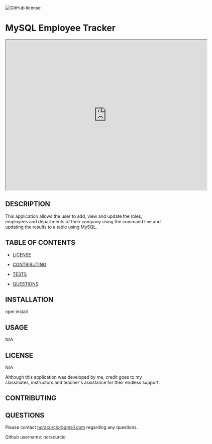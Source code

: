 ![GitHub license](https://img.shields.io/badge/license--blue.svg)
  
  # MySQL Employee Tracker

  <iframe src="https://drive.google.com/file/d/1AcG7Pu06BoZJjutlMMeeqShaEO_aqIqp/preview" width="640" height="480"></iframe>

  ## DESCRIPTION 

  This application allows the user to add, view and update the roles, employees and departments of their company using the command line and updating the results to a table using MySQL.

  ## TABLE OF CONTENTS

  * [LICENSE](#license)

  * [CONTRIBUTING](#contributing)

  * [TESTS](#tests)

  * [QUESTIONS](#questions)

  ## INSTALLATION
  npm install

  ## USAGE
  N/A

  ## LICENSE
 N/A

Although this application was developed by me, credit goes to my classmates, instructors and teacher's assistance for their endless support. 
  ## CONTRIBUTING
  

  ## QUESTIONS
  Please contact noracurcio@gmail.com regarding any questions. 

  Github username: noracurcio

